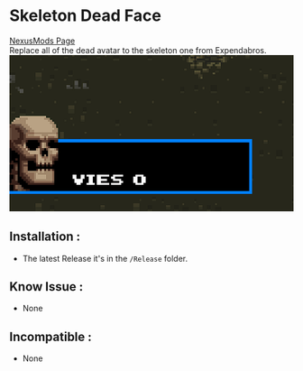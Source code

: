 # Skeleton Dead Face
 [NexusMods Page](https://www.nexusmods.com/broforce/mods/5)  
 Replace all of the dead avatar to the skeleton one from Expendabros.  
 ![](.img/showcase.png?raw=true)

## Installation :
 * The latest Release it's in the `/Release` folder.

## Know Issue :
* None

## Incompatible :
 * None